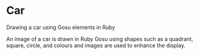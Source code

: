# Car
Drawing a car using Gosu elements in Ruby

An image of a car is drawn in Ruby Gosu using shapes such as a quadrant, square, circle, and colours and images are used to enhance the display.
